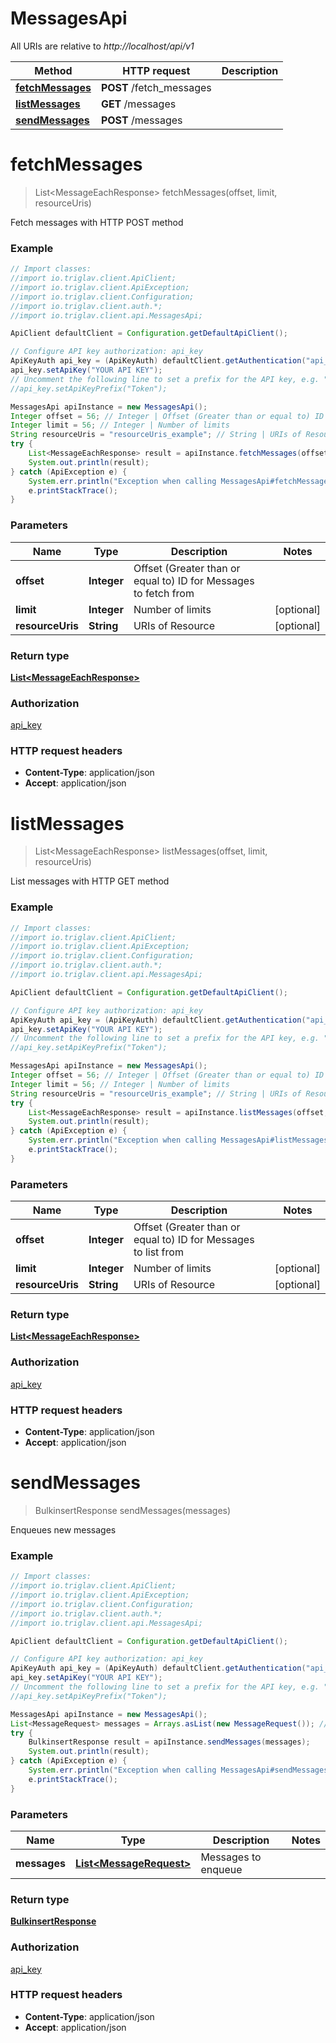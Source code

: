 # MessagesApi

All URIs are relative to *http://localhost/api/v1*

Method | HTTP request | Description
------------- | ------------- | -------------
[**fetchMessages**](MessagesApi.md#fetchMessages) | **POST** /fetch_messages | 
[**listMessages**](MessagesApi.md#listMessages) | **GET** /messages | 
[**sendMessages**](MessagesApi.md#sendMessages) | **POST** /messages | 


<a name="fetchMessages"></a>
# **fetchMessages**
> List&lt;MessageEachResponse&gt; fetchMessages(offset, limit, resourceUris)



Fetch messages with HTTP POST method

### Example
```java
// Import classes:
//import io.triglav.client.ApiClient;
//import io.triglav.client.ApiException;
//import io.triglav.client.Configuration;
//import io.triglav.client.auth.*;
//import io.triglav.client.api.MessagesApi;

ApiClient defaultClient = Configuration.getDefaultApiClient();

// Configure API key authorization: api_key
ApiKeyAuth api_key = (ApiKeyAuth) defaultClient.getAuthentication("api_key");
api_key.setApiKey("YOUR API KEY");
// Uncomment the following line to set a prefix for the API key, e.g. "Token" (defaults to null)
//api_key.setApiKeyPrefix("Token");

MessagesApi apiInstance = new MessagesApi();
Integer offset = 56; // Integer | Offset (Greater than or equal to) ID for Messages to fetch from
Integer limit = 56; // Integer | Number of limits
String resourceUris = "resourceUris_example"; // String | URIs of Resource
try {
    List<MessageEachResponse> result = apiInstance.fetchMessages(offset, limit, resourceUris);
    System.out.println(result);
} catch (ApiException e) {
    System.err.println("Exception when calling MessagesApi#fetchMessages");
    e.printStackTrace();
}
```

### Parameters

Name | Type | Description  | Notes
------------- | ------------- | ------------- | -------------
 **offset** | **Integer**| Offset (Greater than or equal to) ID for Messages to fetch from |
 **limit** | **Integer**| Number of limits | [optional]
 **resourceUris** | **String**| URIs of Resource | [optional]

### Return type

[**List&lt;MessageEachResponse&gt;**](MessageEachResponse.md)

### Authorization

[api_key](../README.md#api_key)

### HTTP request headers

 - **Content-Type**: application/json
 - **Accept**: application/json

<a name="listMessages"></a>
# **listMessages**
> List&lt;MessageEachResponse&gt; listMessages(offset, limit, resourceUris)



List messages with HTTP GET method

### Example
```java
// Import classes:
//import io.triglav.client.ApiClient;
//import io.triglav.client.ApiException;
//import io.triglav.client.Configuration;
//import io.triglav.client.auth.*;
//import io.triglav.client.api.MessagesApi;

ApiClient defaultClient = Configuration.getDefaultApiClient();

// Configure API key authorization: api_key
ApiKeyAuth api_key = (ApiKeyAuth) defaultClient.getAuthentication("api_key");
api_key.setApiKey("YOUR API KEY");
// Uncomment the following line to set a prefix for the API key, e.g. "Token" (defaults to null)
//api_key.setApiKeyPrefix("Token");

MessagesApi apiInstance = new MessagesApi();
Integer offset = 56; // Integer | Offset (Greater than or equal to) ID for Messages to list from
Integer limit = 56; // Integer | Number of limits
String resourceUris = "resourceUris_example"; // String | URIs of Resource
try {
    List<MessageEachResponse> result = apiInstance.listMessages(offset, limit, resourceUris);
    System.out.println(result);
} catch (ApiException e) {
    System.err.println("Exception when calling MessagesApi#listMessages");
    e.printStackTrace();
}
```

### Parameters

Name | Type | Description  | Notes
------------- | ------------- | ------------- | -------------
 **offset** | **Integer**| Offset (Greater than or equal to) ID for Messages to list from |
 **limit** | **Integer**| Number of limits | [optional]
 **resourceUris** | **String**| URIs of Resource | [optional]

### Return type

[**List&lt;MessageEachResponse&gt;**](MessageEachResponse.md)

### Authorization

[api_key](../README.md#api_key)

### HTTP request headers

 - **Content-Type**: application/json
 - **Accept**: application/json

<a name="sendMessages"></a>
# **sendMessages**
> BulkinsertResponse sendMessages(messages)



Enqueues new messages

### Example
```java
// Import classes:
//import io.triglav.client.ApiClient;
//import io.triglav.client.ApiException;
//import io.triglav.client.Configuration;
//import io.triglav.client.auth.*;
//import io.triglav.client.api.MessagesApi;

ApiClient defaultClient = Configuration.getDefaultApiClient();

// Configure API key authorization: api_key
ApiKeyAuth api_key = (ApiKeyAuth) defaultClient.getAuthentication("api_key");
api_key.setApiKey("YOUR API KEY");
// Uncomment the following line to set a prefix for the API key, e.g. "Token" (defaults to null)
//api_key.setApiKeyPrefix("Token");

MessagesApi apiInstance = new MessagesApi();
List<MessageRequest> messages = Arrays.asList(new MessageRequest()); // List<MessageRequest> | Messages to enqueue
try {
    BulkinsertResponse result = apiInstance.sendMessages(messages);
    System.out.println(result);
} catch (ApiException e) {
    System.err.println("Exception when calling MessagesApi#sendMessages");
    e.printStackTrace();
}
```

### Parameters

Name | Type | Description  | Notes
------------- | ------------- | ------------- | -------------
 **messages** | [**List&lt;MessageRequest&gt;**](MessageRequest.md)| Messages to enqueue |

### Return type

[**BulkinsertResponse**](BulkinsertResponse.md)

### Authorization

[api_key](../README.md#api_key)

### HTTP request headers

 - **Content-Type**: application/json
 - **Accept**: application/json

